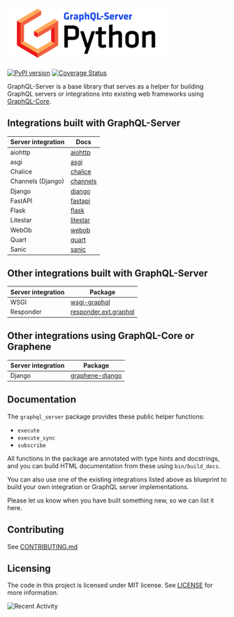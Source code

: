 <img src="https://raw.githubusercontent.com/graphql-python/graphql-server/master/docs/_static/graphql-server-logo.svg" height="128px">

[![PyPI version](https://badge.fury.io/py/graphql-server.svg)](https://badge.fury.io/py/graphql-server)
[![Coverage Status](https://codecov.io/gh/graphql-python/graphql-server/branch/master/graph/badge.svg)](https://codecov.io/gh/graphql-python/graphql-server)

GraphQL-Server is a base library that serves as a helper
for building GraphQL servers or integrations into existing web frameworks using
[GraphQL-Core](https://github.com/graphql-python/graphql-core).

## Integrations built with GraphQL-Server

| Server integration          | Docs                                                                                    |
| --------------------------- | --------------------------------------------------------------------------------------- |
| aiohttp                     | [aiohttp](https://github.com/graphql-python/graphql-server/blob/master/docs/aiohttp.md) |
| asgi                       | [asgi](https://github.com/graphql-python/graphql-server/blob/master/docs/asgi.md)     |
| Chalice                       | [chalice](https://github.com/graphql-python/graphql-server/blob/master/docs/chalice.md)     |
| Channels (Django)           | [channels](https://github.com/graphql-python/graphql-server/blob/master/docs/channels.md)     |
| Django                       | [django](https://github.com/graphql-python/graphql-server/blob/master/docs/django.md)     |
| FastAPI                       | [fastapi](https://github.com/graphql-python/graphql-server/blob/master/docs/fastapi.md)     |
| Flask                       | [flask](https://github.com/graphql-python/graphql-server/blob/master/docs/flask.md)     |
| Litestar                       | [litestar](https://github.com/graphql-python/graphql-server/blob/master/docs/litestar.md)     |
| WebOb                       | [webob](https://github.com/graphql-python/graphql-server/blob/master/docs/webob.md)     |
| Quart                       | [quart](https://github.com/graphql-python/graphql-server/blob/master/docs/quart.md)     |
| Sanic                       | [sanic](https://github.com/graphql-python/graphql-server/blob/master/docs/sanic.md)     |

## Other integrations built with GraphQL-Server

| Server integration | Package                                                                                                 |
| ------------------ | ------------------------------------------------------------------------------------------------------- |
| WSGI               | [wsgi-graphql](https://github.com/moritzmhmk/wsgi-graphql)                                              |
| Responder          | [responder.ext.graphql](https://github.com/kennethreitz/responder/blob/master/responder/ext/graphql.py) |

## Other integrations using GraphQL-Core or Graphene

| Server integration | Package                                                               |
| ------------------ | --------------------------------------------------------------------- |
| Django             | [graphene-django](https://github.com/graphql-python/graphene-django/) |

## Documentation

The `graphql_server` package provides these public helper functions:

- `execute`
- `execute_sync`
- `subscribe`

All functions in the package are annotated with type hints and docstrings,
and you can build HTML documentation from these using `bin/build_docs`.

You can also use one of the existing integrations listed above as
blueprint to build your own integration or GraphQL server implementations.

Please let us know when you have built something new, so we can list it here.

## Contributing

See [CONTRIBUTING.md](https://github.com/graphql-python/graphql-server/blob/master/CONTRIBUTING.md)

## Licensing

The code in this project is licensed under MIT license. See [LICENSE](./LICENSE)
for more information.

![Recent Activity](https://images.repography.com/0/graphql-python/graphql-server/recent-activity/d751713988987e9331980363e24189ce.svg)
